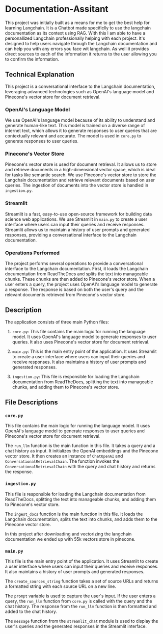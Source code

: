 # Documentation-Assitant

This project was initially built as a means for me to get the best help for learning Langchain. It is a Chatbot made specificlly to use the langchain documentation as its context using RAG. With this I am able to have a personallized Langchain professionally helping with each project. It's designed to help users navigate through the Langchain documentation and can help you with any errors you face wit langchain. As well it provides direct sources to each of the information it returns to the user allowing you to confirm the information.

## Technical Explanation

This project is a conversational interface to the Langchain documentation, leveraging advanced technologies such as OpenAI's language model and Pinecone's vector store for document retrieval.

### OpenAI's Language Model

We use OpenAI's language model because of its ability to understand and generate human-like text. This model is trained on a diverse range of internet text, which allows it to generate responses to user queries that are contextually relevant and accurate. The model is used in `core.py` to generate responses to user queries.

### Pinecone's Vector Store

Pinecone's vector store is used for document retrieval. It allows us to store and retrieve documents in a high-dimensional vector space, which is ideal for tasks like semantic search. We use Pinecone's vector store to store the Langchain documentation and retrieve relevant documents based on user queries. The ingestion of documents into the vector store is handled in `ingestion.py`.

### Streamlit

Streamlit is a fast, easy-to-use open-source framework for building data science web applications. We use Streamlit in `main.py` to create a user interface where users can input their queries and receive responses. Streamlit allows us to maintain a history of user prompts and generated responses, providing a conversational interface to the Langchain documentation.

### Operations Performed

The project performs several operations to provide a conversational interface to the Langchain documentation. First, it loads the Langchain documentation from ReadTheDocs and splits the text into manageable chunks. These chunks are then added to Pinecone's vector store. When a user enters a query, the project uses OpenAI's language model to generate a response. The response is based on both the user's query and the relevant documents retrieved from Pinecone's vector store.


## Description

The application consists of three main Python files:

1. `core.py`: This file contains the main logic for running the language model. It uses OpenAI's language model to generate responses to user queries. It also uses Pinecone's vector store for document retrieval.

2. `main.py`: This is the main entry point of the application. It uses Streamlit to create a user interface where users can input their queries and receive responses. It also maintains a history of user prompts and generated responses.

3. `ingestion.py`: This file is responsible for loading the Langchain documentation from ReadTheDocs, splitting the text into manageable chunks, and adding them to Pinecone's vector store.
## File Descriptions

### `core.py`

This file contains the main logic for running the language model. It uses OpenAI's language model to generate responses to user queries and Pinecone's vector store for document retrieval.

The `run_llm` function is the main function in this file. It takes a query and a chat history as input. It initializes the OpenAI embeddings and the Pinecone vector store. It then creates an instance of `ChatOpenAI` and `ConversationalRetrievalChain`. The function invokes the `ConversationalRetrievalChain` with the query and chat history and returns the response.

### `ingestion.py`

This file is responsible for loading the Langchain documentation from ReadTheDocs, splitting the text into manageable chunks, and adding them to Pinecone's vector store.

The `ingest_docs` function is the main function in this file. It loads the Langchain documentation, splits the text into chunks, and adds them to the Pinecone vector store. 

In this project after downloading and vectorizing the langchain documentation we ended up with 55k vectors store in pinecone.

### `main.py`

This file is the main entry point of the application. It uses Streamlit to create a user interface where users can input their queries and receive responses. It also maintains a history of user prompts and generated responses.

The `create_sources_string` function takes a set of source URLs and returns a formatted string with each source URL on a new line.

The `prompt` variable is used to capture the user's input. If the user enters a query, the `run_llm` function from `core.py` is called with the query and the chat history. The response from the `run_llm` function is then formatted and added to the chat history.

The `message` function from the `streamlit_chat` module is used to display the user's queries and the generated responses in the Streamlit interface.
